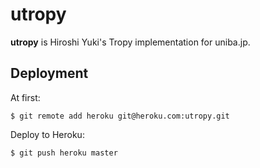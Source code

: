 utropy
====

__utropy__ is Hiroshi Yuki's Tropy implementation for uniba.jp.

Deployment
----

At first:

```
$ git remote add heroku git@heroku.com:utropy.git
```

Deploy to Heroku:

```
$ git push heroku master
```
